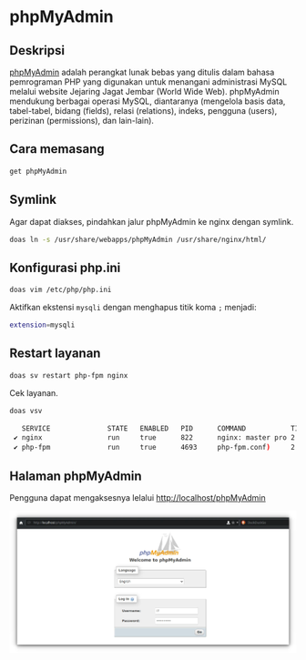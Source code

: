 # phpMyAdmin

## Deskripsi

[phpMyAdmin] adalah perangkat lunak bebas yang ditulis dalam bahasa pemrograman PHP yang digunakan untuk menangani administrasi MySQL melalui website Jejaring Jagat Jembar (World Wide Web). phpMyAdmin mendukung berbagai operasi MySQL, diantaranya (mengelola basis data, tabel-tabel, bidang (fields), relasi (relations), indeks, pengguna (users), perizinan (permissions), dan lain-lain).

## Cara memasang

```sh
get phpMyAdmin
```

## Symlink

Agar dapat diakses, pindahkan jalur phpMyAdmin ke nginx dengan symlink.

```sh
doas ln -s /usr/share/webapps/phpMyAdmin /usr/share/nginx/html/
```

## Konfigurasi php.ini

```sh
doas vim /etc/php/php.ini
```

Aktifkan ekstensi `mysqli` dengan menghapus titik koma `;` menjadi:

```sh
extension=mysqli
```

## Restart layanan

```sh
doas sv restart php-fpm nginx
```

Cek layanan.

```sh
doas vsv
```

```sh
   SERVICE              STATE   ENABLED   PID      COMMAND           TIME
 ✔ nginx                run     true      822      nginx: master pro 2 hours
 ✔ php-fpm              run     true      4693     php-fpm.conf)     2 hours

```
## Halaman phpMyAdmin

Pengguna dapat mengaksesnya lelalui <http://localhost/phpMyAdmin>

![phpMyAdmin LangitKetujuh](../../media/image/phpmyadmin-langitketujuh-id.webp)

[phpMyAdmin]:https://www.phpmyadmin.net/
